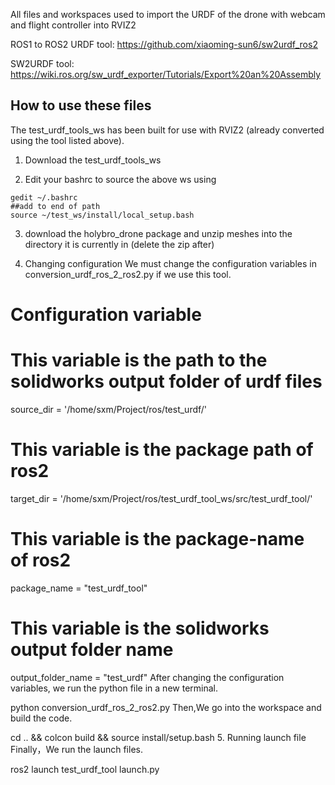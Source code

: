 All files and workspaces used to import the URDF of the drone with webcam and flight controller into RVIZ2

ROS1 to ROS2 URDF tool: https://github.com/xiaoming-sun6/sw2urdf_ros2

SW2URDF tool: https://wiki.ros.org/sw_urdf_exporter/Tutorials/Export%20an%20Assembly

## How to use these files

The test_urdf_tools_ws has been built for use with RVIZ2 (already converted using the tool listed above).

1. Download the test_urdf_tools_ws

2. Edit your bashrc to source the above ws using
```
gedit ~/.bashrc
##add to end of path
source ~/test_ws/install/local_setup.bash
```

3. download the holybro_drone package and unzip meshes into the directory it is currently in (delete the zip after)

4. Changing configuration
We must change the configuration variables in conversion_urdf_ros_2_ros2.py if we use this tool.

# Configuration variable

# This variable is the path to the solidworks output folder of urdf files
source_dir = '/home/sxm/Project/ros/test_urdf/'

# This variable is the package path of ros2
target_dir = '/home/sxm/Project/ros/test_urdf_tool_ws/src/test_urdf_tool/'

# This variable is the package-name of ros2
package_name = "test_urdf_tool"

# This variable is the solidworks output folder name
output_folder_name = "test_urdf"
After changing the configuration variables, we run the python file in a new terminal.

python conversion_urdf_ros_2_ros2.py
Then,We go into the workspace and build the code.

cd .. && colcon build && source install/setup.bash
5. Running launch file
Finally，We run the launch files.

ros2 launch test_urdf_tool launch.py 
